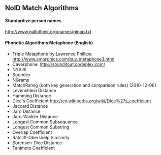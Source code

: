 ## NoID Match Algorithms

#### Standardize person names
http://www.galbithink.org/names/ginap.txt

#### Phonetic Algorithms Metaphone (English) 

* Triple Metaphone by Lawrence Phillips: http://www.amorphics.com/buy_metaphone3.html
* Caverphone: http://sounditout.codeplex.com/ 
* NYSIIS
* Soundex
* NGrams
* MatchRating (both key generation and comparison rules) (2010-12-06)
* Levenshtein Distance
* Hamming Distance
* Dice's Coefficient http://en.wikipedia.org/wiki/Dice%27s_coefficient
* Jaccard Distance
* Jaro Distance
* Jaro-Winkler Distance
* Longest Common Subsequence
* Longest Common Substring
* Overlap Coefficient
* Ratcliff-Obershelp Similarity
* Sorensen-Dice Distance
* Tanimoto Coefficient
